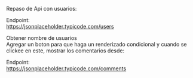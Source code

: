 Repaso de Api con usuarios:

Endpoint: <br/>
https://jsonplaceholder.typicode.com/users<br/>

Obtener nombre de usuarios<br/>
Agregar un boton para que haga un renderizado condicional y cuando se clickee en este, mostrar los comentarios desde:<br/>

Endpoint: <br/>
https://jsonplaceholder.typicode.com/comments